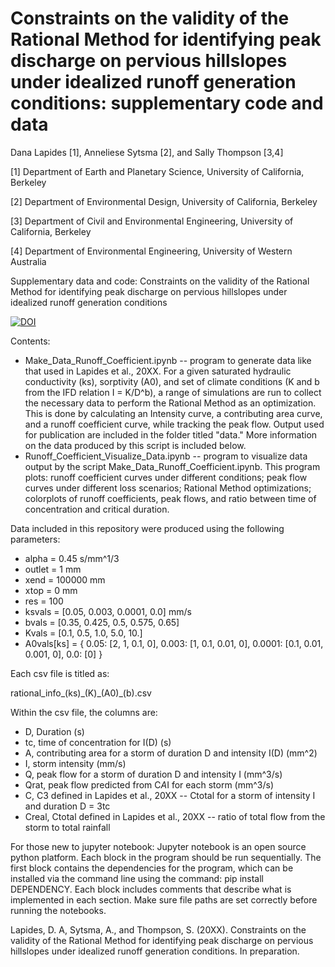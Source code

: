 # Constraints on the validity of the Rational Method for identifying peak discharge on pervious hillslopes under idealized runoff generation conditions: supplementary code and data

Dana Lapides [1], Anneliese Sytsma [2], and Sally Thompson [3,4]

[1] Department of Earth and Planetary Science, University of California, Berkeley

[2] Department of Environmental Design, University of California, Berkeley

[3] Department of Civil and Environmental Engineering, University of California, Berkeley

[4] Department of Environmental Engineering, University of Western Australia

Supplementary data and code: Constraints on the validity of the Rational Method for identifying peak discharge on pervious hillslopes under idealized runoff generation conditions

[![DOI](https://zenodo.org/badge/255982403.svg)](https://zenodo.org/badge/latestdoi/255982403)

Contents:
* Make_Data_Runoff_Coefficient.ipynb -- program to generate data like that used in Lapides et al., 20XX. For a given saturated hydraulic conductivity (ks), sorptivity (A0), and set of climate conditions (K and b from the IFD relation I = K/D^b), a range of simulations are run to collect the necessary data to perform the Rational Method as an optimization. This is done by calculating an Intensity curve, a contributing area curve, and a runoff coefficient curve, while tracking the peak flow. Output used for publication are included in the folder titled "data." More information on the data produced by this script is included below.
* Runoff_Coefficient_Visualize_Data.ipynb -- program to visualize data output by the script Make_Data_Runoff_Coefficient.ipynb. This program plots: runoff coefficient curves under different conditions; peak flow curves under different loss scenarios; Rational Method optimizations; colorplots of runoff coefficients, peak flows, and ratio between time of concentration and critical duration. 


Data included in this repository were produced using the following parameters:

* alpha = 0.45 s/mm^1/3
* outlet = 1 mm
* xend = 100000 mm
* xtop = 0 mm
* res = 100
* ksvals = [0.05, 0.003, 0.0001, 0.0] mm/s
* bvals = [0.35, 0.425, 0.5, 0.575, 0.65]
* Kvals = [0.1, 0.5, 1.0, 5.0, 10.]
* A0vals[ks] = { 0.05: [2, 1, 0.1, 0], 0.003: [1, 0.1, 0.01, 0], 0.0001: [0.1, 0.01, 0.001, 0], 0.0: [0] }

Each csv file is titled as:

rational_info_(ks)\_(K)\_(A0)_(b).csv

Within the csv file, the columns are:

* D, Duration (s)
* tc, time of concentration for I(D) (s)
* A, contributing area for a storm of duration D and intensity I(D) (mm^2)
* I, storm intensity (mm/s)
* Q, peak flow for a storm of duration D and intensity I (mm^3/s)
* Qrat, peak flow predicted from C*A*I for each storm (mm^3/s)
* C, C3 defined in Lapides et al., 20XX -- Ctotal for a storm of intensity I and duration D = 3tc
* Creal, Ctotal defined in Lapides et al., 20XX -- ratio of total flow from the storm to total rainfall

For those new to jupyter notebook:
Jupyter notebook is an open source python platform. Each block in the program should be run sequentially. The first block contains the dependencies for the program, which can be installed via the command line using the command: pip install DEPENDENCY. Each block includes comments that describe what is implemented in each section. Make sure file paths are set correctly before running the notebooks.


Lapides, D. A, Sytsma, A., and Thompson, S. (20XX). Constraints on the validity of the Rational Method for identifying peak discharge on pervious hillslopes under idealized runoff generation conditions. In preparation.
